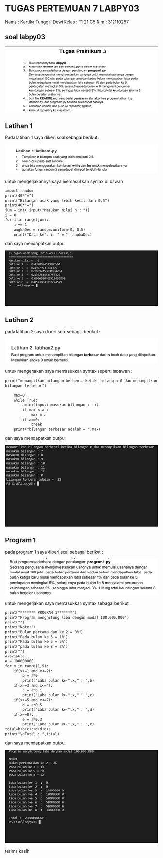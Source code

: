 # TUGAS PERTEMUAN 7 LABPY03

Nama : Kartika Tunggal Dewi Kelas : T1 21 C5 Nim : 312110257

## soal labpy03

![img](gambar/soal.png)

## Latihan 1

Pada latihan 1 saya diberi soal sebagai berikut :

![img](gambar/soal1.png)

untuk mengerjakannya,saya memasukkan syntax di bawah

    import random
    print(40*"=")
    print("Bilangan acak yang lebih kecil dari 0,5")
    print(40*"=")
    jum = int( input("Masukan nilai n : "))
    i = 0
    for i in range(jum):
        i += 1
        angkaDec = random.uniform(0, 0.5)
        print("Data ke", i, " = ", angkaDec)

dan saya mendapatkan output

![img](gambar/gambar1.png)

## Latihan 2

pada latihan 2 saya diberi soal sebagai berikut : 

![img](gambar/soal2.png)

untuk mengerjakan saya memasukkan syntax seperti dibawah :

    print("menampilkan bilangan berhenti ketika bilangan 0 dan menampilkan bilangan terbesar")

        max=0
        while True:
            a=int(input("masukan bilangan : "))
            if max < a :
                max = a
            if a==0:
                break
        print("bilangan terbesar adalah = ",max)

dan saya mendapatkan output 

![img](gambar/gambar2.png)

## Program 1

pada program 1 saya diberi soal sebagai berikut :

![img](gambar/prog1.png)

untuk mengerjakan saya memasukkan syntax sebagai berikut :

    print("******* PROGRAM 1*******")
    print("Program menghitung laba dengan modal 100.000.000")
    print("")
    print("Note:")
    print("Bulan pertama dan ke 2 = 0%")
    print("Pada bulan ke 3 = 1%")
    print("Pada bulan ke 5 = 5%")
    print("pada bulan ke 8 = 2%")
    print("")
    #variable
    a = 100000000
    for x in range(1,9):
        if(x>=1 and x<=2):
            b = a*0
            print("Laba bulan ke-",x," : ",b)
        if(x>=3 and x<=4):
            c = a*0.1
            print("Laba bulan ke-",x," : ",c)
        if(x>=5 and x<=7):
            d = a*0.5
            print("Laba bulan ke-",x," : ",d)
        if(x==8):
            e = a*0.3
            print("Laba bulan ke-",x," : ",e)
    total=b+b+c+c+d+d+d+e
    print("\nTotal : ",total)

dan saya mendapatkan output

![img](gambar/gambar4.png)

terima kasih


